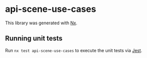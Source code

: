 # api-scene-use-cases

This library was generated with [Nx](https://nx.dev).

## Running unit tests

Run `nx test api-scene-use-cases` to execute the unit tests via [Jest](https://jestjs.io).
